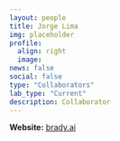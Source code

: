 ```yaml
---
layout: people
title: Jorge Lima
img: placeholder
profile:
  align: right
  image:
news: false
social: false
type: "Collaborators"
lab_type: "Current"
description: Collaborator
---
```


**Website:** [brady.ai](brady.ai)
